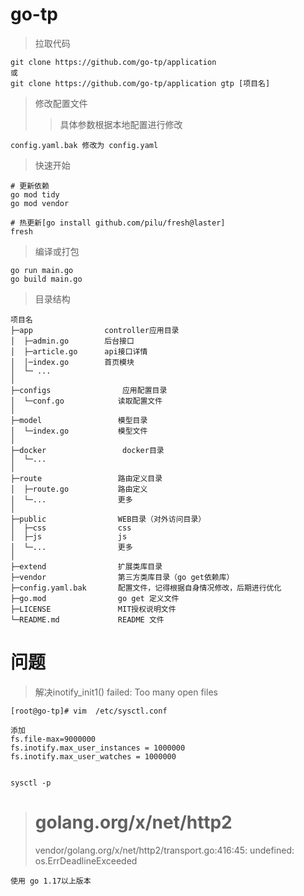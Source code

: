 # go-tp

> 拉取代码
```
git clone https://github.com/go-tp/application
或
git clone https://github.com/go-tp/application gtp [项目名]
```

> 修改配置文件 
>>具体参数根据本地配置进行修改
```
config.yaml.bak 修改为 config.yaml
```


>快速开始
```
# 更新依赖
go mod tidy
go mod vendor

# 热更新[go install github.com/pilu/fresh@laster]
fresh 
```

>编译或打包
```
go run main.go
go build main.go
```

>目录结构
```
项目名
├─app                controller应用目录
│  ├─admin.go        后台接口
│  ├─article.go      api接口详情
│  │─index.go        首页模块
│  └─ ...  
│
├─configs                应用配置目录
│  └─conf.go            读取配置文件
│
├─model                 模型目录
│  └─index.go           模型文件
│  
├─docker                 docker目录
│  └─...
│
├─route                 路由定义目录
│  ├─route.go           路由定义
│  └─...                更多
│
├─public                WEB目录（对外访问目录）
│  ├─css                css
│  ├─js                 js
│  └─...                更多                  
│
├─extend                扩展类库目录
├─vendor                第三方类库目录（go get依赖库）
├─config.yaml.bak       配置文件，记得根据自身情况修改，后期进行优化
├─go.mod                go get 定义文件
├─LICENSE               MIT授权说明文件
└─README.md             README 文件
```


# 问题

>解决inotify_init1() failed: Too many open files

```
[root@go-tp]# vim  /etc/sysctl.conf

添加
fs.file-max=9000000
fs.inotify.max_user_instances = 1000000
fs.inotify.max_user_watches = 1000000


sysctl -p
```


> # golang.org/x/net/http2
>vendor/golang.org/x/net/http2/transport.go:416:45: undefined: os.ErrDeadlineExceeded


```
使用 go 1.17以上版本
```